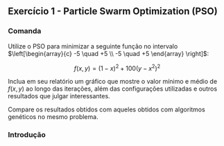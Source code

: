 

## Exercício 1 - Particle Swarm Optimization (PSO)

### Comanda

Utilize o PSO para minimizar a seguinte função no intervalo
$\left[\begin{array}{c} -5 \quad +5 \\ -5 \quad +5 \end{array} \right]$:

$$
f(x,y) = (1 - x)^2 + 100(y - x^2)^2
$$

Inclua em seu relatório um gráfico que mostre o valor mínimo e médio de $f(x,y)$ ao longo das iterações, além das configurações utilizadas e outros resultados que julgar interessantes.

Compare os resultados obtidos com aqueles obtidos com algoritmos genéticos no mesmo problema.

### Introdução

